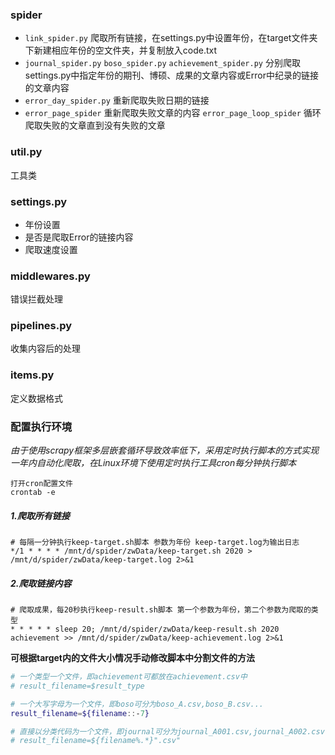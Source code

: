 ### spider
- `link_spider.py` 爬取所有链接，在settings.py中设置年份，在target文件夹下新建相应年份的空文件夹，并复制放入code.txt
- `journal_spider.py` `boso_spider.py` `achievement_spider.py` 分别爬取settings.py中指定年份的期刊、博硕、成果的文章内容或Error中纪录的链接的文章内容
- `error_day_spider.py` 重新爬取失败日期的链接
- `error_page_spider` 重新爬取失败文章的内容 `error_page_loop_spider` 循环爬取失败的文章直到没有失败的文章
### util.py
工具类
### settings.py
- 年份设置
- 是否是爬取Error的链接内容
- 爬取速度设置
### middlewares.py
错误拦截处理
### pipelines.py
收集内容后的处理
### items.py
定义数据格式

### 配置执行环境
*由于使用scrapy框架多层嵌套循环导致效率低下，采用定时执行脚本的方式实现一年内自动化爬取，在Linux环境下使用定时执行工具cron每分钟执行脚本*
```
打开cron配置文件
crontab -e
```

##### 1.爬取所有链接
```
# 每隔一分钟执行keep-target.sh脚本 参数为年份 keep-target.log为输出日志
*/1 * * * * /mnt/d/spider/zwData/keep-target.sh 2020 > /mnt/d/spider/zwData/keep-target.log 2>&1
```

##### 2.爬取链接内容
```
# 爬取成果，每20秒执行keep-result.sh脚本 第一个参数为年份，第二个参数为爬取的类型
* * * * * sleep 20; /mnt/d/spider/zwData/keep-result.sh 2020 achievement >> /mnt/d/spider/zwData/keep-achievement.log 2>&1
```

**可根据target内的文件大小情况手动修改脚本中分割文件的方法**

```bash
# 一个类型一个文件，即achievement可都放在achievement.csv中
# result_filename=$result_type

# 一个大写字母为一个文件，即boso可分为boso_A.csv,boso_B.csv...
result_filename=${filename::-7}

# 直接以分类代码为一个文件，即journal可分为journal_A001.csv,journal_A002.csv..
# result_filename=${filename%.*}".csv"
```

